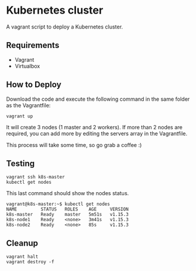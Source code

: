 # Kubernetes cluster

A vagrant script to deploy a Kubernetes cluster.

## Requirements
* Vagrant
* Virtualbox

## How to Deploy
Download the code and execute the following command in the same folder as the Vagrantfile:

```
vagrant up
```

It will create 3 nodes (1 master and 2 workers). If more than 2 nodes are
required, you can add more by editing the servers array in the Vagrantfile.

This process will take some time, so go grab a coffee :)

## Testing

```
vagrant ssh k8s-master
kubectl get nodes
```

This last command should show the nodes status.

```
vagrant@k8s-master:~$ kubectl get nodes
NAME         STATUS   ROLES    AGE     VERSION
k8s-master   Ready    master   5m51s   v1.15.3
k8s-node1    Ready    <none>   3m41s   v1.15.3
k8s-node2    Ready    <none>   85s     v1.15.3
```

## Cleanup
```
vagrant halt
vagrant destroy -f
```
